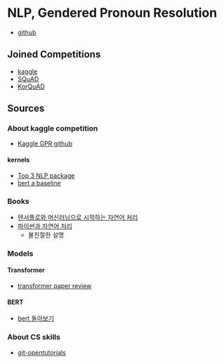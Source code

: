 # NLP, Gendered Pronoun Resolution

- [github](https://github.com/LeoHNLee/gpr-19spring)

## Joined Competitions

- [kaggle](https://www.kaggle.com/c/gendered-pronoun-resolution)
- [SQuAD](https://rajpurkar.github.io/SQuAD-explorer/)
- [KorQuAD](https://korquad.github.io/)

## Sources

### About kaggle competition

- [Kaggle GPR github](https://github.com/google-research-datasets/gap-coreference)

#### kernels

- [Top 3 NLP package](https://www.kaggle.com/hnleolee/top-3-nlp-libraries-tutorial-nltk-spacy-gensim)
- [bert a baseline](https://www.kaggle.com/hnleolee/taming-the-bert-a-baseline)

### Books

- [텐서플로와 머신러닝으로 시작하는 자연어 처리](http://www.yes24.com/Product/Goods/69334316)
- [파이썬과 자연어 처리]()
  - 불친절한 설명

### Models

#### Transformer

- [transformer paper review](https://pozalabs.github.io/transformer/)

#### BERT

- [bert 돌아보기](http://docs.likejazz.com/bert/)

### About CS skills

- [git-opentutorials](https://opentutorials.org/course/2708)

